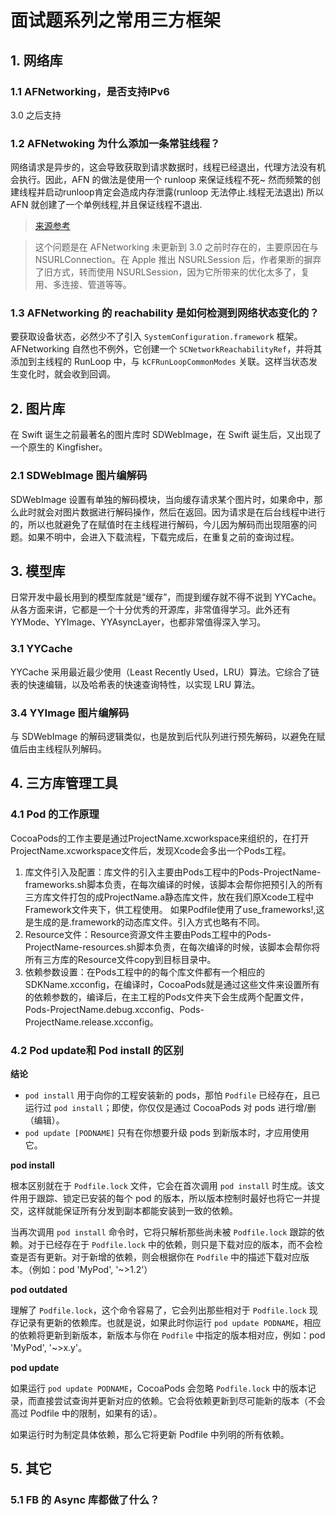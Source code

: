 # 面试题系列之常用三方框架

## 1. 网络库

### 1.1 AFNetworking，是否支持IPv6
3.0 之后支持

### 1.2 AFNetwoking 为什么添加一条常驻线程？
网络请求是异步的，这会导致获取到请求数据时，线程已经退出，代理方法没有机会执行。因此，AFN 的做法是使用一个 runloop 来保证线程不死~
然而频繁的创建线程并启动runloop肯定会造成内存泄露(runloop 无法停止.线程无法退出)
所以 AFN 就创建了一个单例线程,并且保证线程不退出.

>[来源参考](https://www.jianshu.com/p/7170035a18e8)

> 这个问题是在 AFNetworking 未更新到 3.0 之前时存在的，主要原因在与 NSURLConnection。在 Apple 推出 NSURLSession 后，作者果断的摒弃了旧方式，转而使用 NSURLSession，因为它所带来的优化太多了，复用、多连接、管道等等。

### 1.3 AFNetworking 的 reachability 是如何检测到网络状态变化的？
要获取设备状态，必然少不了引入 `SystemConfiguration.framework` 框架。AFNetworking 自然也不例外，它创建一个 `SCNetworkReachabilityRef`，并将其添加到主线程的 RunLoop 中，与 `kCFRunLoopCommonModes` 关联。这样当状态发生变化时，就会收到回调。

## 2. 图片库
在 Swift 诞生之前最著名的图片库时 SDWebImage，在 Swift 诞生后，又出现了一个原生的 Kingfisher。

### 2.1 SDWebImage 图片编解码
SDWebImage 设置有单独的解码模块，当向缓存请求某个图片时，如果命中，那么此时就会对图片数据进行解码操作，然后在返回。因为请求是在后台线程中进行的，所以也就避免了在赋值时在主线程进行解码，今儿因为解码而出现阻塞的问题。如果不明中，会进入下载流程，下载完成后，在重复之前的查询过程。

## 3. 模型库
日常开发中最长用到的模型库就是“缓存”，而提到缓存就不得不说到 YYCache。从各方面来讲，它都是一个十分优秀的开源库，非常值得学习。此外还有 YYMode、YYImage、YYAsyncLayer，也都非常值得深入学习。
### 3.1 YYCache
YYCache 采用最近最少使用（Least Recently Used，LRU）算法。它综合了链表的快速编辑，以及哈希表的快速查询特性，以实现 LRU 算法。

### 3.4 YYImage 图片编解码
与 SDWebImage 的解码逻辑类似，也是放到后代队列进行预先解码，以避免在赋值后由主线程队列解码。

## 4. 三方库管理工具

### 4.1 Pod 的工作原理
CocoaPods的工作主要是通过ProjectName.xcworkspace来组织的，在打开ProjectName.xcworkspace文件后，发现Xcode会多出一个Pods工程。

1. 库文件引入及配置：库文件的引入主要由Pods工程中的Pods-ProjectName-frameworks.sh脚本负责，在每次编译的时候，该脚本会帮你把预引入的所有三方库文件打包的成ProjectName.a静态库文件，放在我们原Xcode工程中Framework文件夹下，供工程使用。
如果Podfile使用了use_frameworks!,这是生成的是.framework的动态库文件。引入方式也略有不同。
2. Resource文件：Resource资源文件主要由Pods工程中的Pods-ProjectName-resources.sh脚本负责，在每次编译的时候，该脚本会帮你将所有三方库的Resource文件copy到目标目录中。
3. 依赖参数设置：在Pods工程中的的每个库文件都有一个相应的SDKName.xcconfig，在编译时，CocoaPods就是通过这些文件来设置所有的依赖参数的，编译后，在主工程的Pods文件夹下会生成两个配置文件，Pods-ProjectName.debug.xcconfig、Pods-ProjectName.release.xcconfig。

### 4.2 Pod update和 Pod install 的区别
**结论**

- `pod install` 用于向你的工程安装新的 pods，那怕 `Podfile` 已经存在，且已运行过 `pod install`；即使，你仅仅是通过 CocoaPods 对 pods 进行增/删（编辑）。
- `pod update [PODNAME]` 只有在你想要升级 pods 到新版本时，才应用使用它。

**pod install**

根本区别就在于 `Podfile.lock` 文件，它会在首次调用 `pod install` 时生成。该文件用于跟踪、锁定已安装的每个 pod 的版本，所以版本控制时最好也将它一并提交，这样就能保证所有分发到副本都能安装到一致的依赖。

当再次调用 `pod install` 命令时，它将只解析那些尚未被 `Podfile.lock` 跟踪的依赖。对于已经存在于 `Podfile.lock` 中的依赖，则只是下载对应的版本，而不会检查是否有更新。对于新增的依赖，则会根据你在 `Podfile` 中的描述下载对应版本。（例如：pod 'MyPod', '~>1.2'）

**pod outdated**

理解了 `Podfile.lock`，这个命令容易了，它会列出那些相对于 `Podfile.lock` 现存记录有更新的依赖库。也就是说，如果此时你运行 `pod update PODNAME`，相应的依赖将更新到新版本，新版本与你在 `Podfile` 中指定的版本相对应，例如：pod 'MyPod', '~>x.y'。

**pod update**

如果运行 `pod update PODNAME`，CocoaPods 会忽略 `Podfile.lock` 中的版本记录，而直接尝试查询并更新对应的依赖。它会将依赖更新到尽可能新的版本（不会高过 Podfile 中的限制，如果有的话）。

如果运行时为制定具体依赖，那么它将更新 Podfile 中列明的所有依赖。

## 5. 其它

### 5.1 FB 的 Async 库都做了什么？
